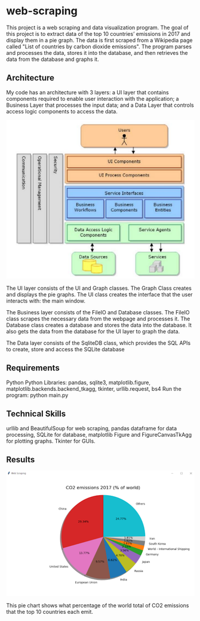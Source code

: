 # web-scraping

This project is a web scraping and data visualization program. The goal of this project is to extract data of the top 10 countries’ emissions in 2017 and display them in a pie graph. The data is first scraped from a Wikipedia page called "List of countries by carbon dioxide emissions". The program parses and processes the data, stores it into the database, and then retrieves the data from the database and graphs it.

## Architecture

My code has an architecture with 3 layers: a UI layer that contains components required to enable user interaction with the application; a Business Layer that processes the input data; and a Data Layer that controls access logic components to access the data.

![image](https://github.com/carab9/web-scraping/blob/main/architecture.png?raw=true)

The UI layer consists of the UI and Graph classes. The Graph Class creates and displays  the pie graphs. The UI class creates the interface that the user interacts with: the main window.

The Business layer consists of the FileIO and Database classes. The FileIO class scrapes the necessary data from the webpage and processes it. The Database class creates a database and stores the data into the database. It also gets the data from the database for the UI layer to graph the data.

The Data layer consists of the SqliteDB class, which provides the SQL APIs to create, store and access the SQLite database 

## Requirements

Python
Python Libraries: pandas, sqlite3, matplotlib.figure, matplotlib.backends.backend_tkagg, tkinter, urllib.request, bs4
Run the program: python main.py

## Technical Skills

urllib and BeautifulSoup for web scraping, pandas dataframe for data processing, SQLite for database, matplotlib  Figure and FigureCanvasTkAgg for plotting graphs. Tkinter for GUIs.

## Results

![image](https://github.com/carab9/web-scraping/blob/main/web_scraping_pie_chart.png?raw=true)

This pie chart shows what percentage of the world total of CO2 emissions that the top 10 countries each emit.
